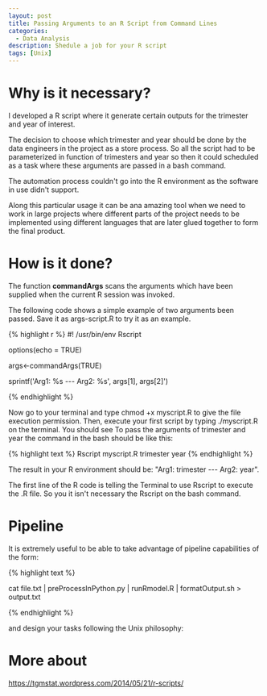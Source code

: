 ```yaml
---
layout: post
title: Passing Arguments to an R Script from Command Lines
categories:
  - Data Analysis
description: Shedule a job for your R script
tags: [Unix]
---
```


# Why is it necessary?

I developed a R script where it generate certain outputs for the trimester and year of interest.

The decision to choose which trimester and year should be done by the data engineers in the project as a store process.
So all the script had to be parameterized in function of trimesters and year so then it could scheduled 
as a task where these arguments are passed in a bash command. 

The automation process couldn't go into the R environment as the software in use didn't support.

Along this particular usage it can be ana amazing tool when we need to work in large projects where different parts of the project needs to be implemented using different languages that are later glued together to form the final product.

# How is it done?

The function **commandArgs** scans the arguments which have been supplied when the current R session was invoked. 

The following code shows a simple example of two arguments been passed. Save it as args-script.R to try it as an example.

{% highlight r %}
#! /usr/bin/env Rscript

options(echo = TRUE)

args<-commandArgs(TRUE)

sprintf('Arg1: %s --- Arg2: %s', 
        args[1], args[2]')
        
{% endhighlight %}

Now go to your terminal and type chmod +x myscript.R to give the file execution permission. Then, execute your first script by typing ./myscript.R on the terminal. You should see
To pass the arguments of trimester and year the command in the bash should be like this:

{% highlight text %}
Rscript myscript.R trimester year
{% endhighlight %}

The result in your R environment should be: "Arg1: trimester --- Arg2: year".

The first line of the R code is telling the Terminal to use Rscript to execute the .R file. So you it isn't necessary the Rscript on the bash command.

# Pipeline

It is extremely useful to be able to take advantage of pipeline capabilities of the form:

{% highlight text %}

cat file.txt | preProcessInPython.py | runRmodel.R | formatOutput.sh > output.txt

{% endhighlight %}

and design your tasks following the Unix philosophy:

# More about
https://tgmstat.wordpress.com/2014/05/21/r-scripts/
